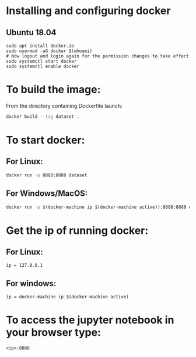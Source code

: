 # Installing and configuring docker

## Ubuntu 18.04

```
sudo apt install docker.io
sudo usermod -aG docker $(whoami)
# Now logout and login again for the permission changes to take effect
sudo systemctl start docker
sudo systemctl enable docker
```

# To build the image:

From the directory containing Dockerfile launch:

```sh
docker build --tag dataset .
```

# To start docker: 

## For Linux:

```sh
docker run -p 8888:8888 dataset
```

## For Windows/MacOS:

```sh
docker run -p $(docker-machine ip $(docker-machine active)):8888:8888 dataset
```
# Get the ip of running docker:

## For Linux:

```
ip = 127.0.0.1
```

## For windows:

```
ip = docker-machine ip $(docker-machine active)
```

# To access the jupyter notebook in your browser type:

``` 
<ip>:8888
```


